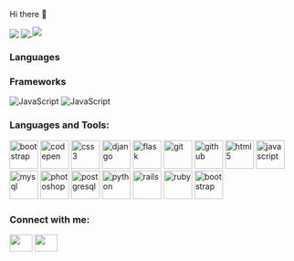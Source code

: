 Hi there 👋

<img align="center" src="https://github-readme-stats.vercel.app/api/top-langs/?username=engrnonny&theme=blue-green" />

<a href="https://github.com/engrnonny">
  <img align="center" src="https://github-readme-stats.vercel.app/api?username=engrnonny&show_icons=true&theme=merko" />
</a>
<img src="https://github-readme-streak-stats.herokuapp.com/?user=DenverCoder1">
  
<!--
<a href="https://github.com/engrnonny">
  <img align="center" src="https://github-readme-stats.vercel.app/api/top-langs/?username=engrnonny&layout=compact&langs_count=8" />
</a>
<a href="https://github.com/engrnonny">
  <img align="center" src="https://github-readme-stats.vercel.app/api/pin?username=engrnonny&repo=Anotech" />
</a>
-->

<h3>Languages</h3>      <h3>Frameworks</h3>
<img alt="JavaScript" src="https://img.shields.io/badge/javascript-%23323330.svg?style=for-the-badge&logo=javascript&logoColor=%23F7DF1E"/>     <img alt="JavaScript" src="https://img.shields.io/badge/javascript-%23323330.svg?style=for-the-badge&logo=javascript&logoColor=%23F7DF1E"/>

<h3 align="left">Languages and Tools:</h3>
<p align="left">
  <img src='https://cdn.jsdelivr.net/gh/devicons/devicon/icons/bootstrap/bootstrap-plain-wordmark.svg' alt="bootstrap" width="50" height="50"/>
  <img src='https://cdn.jsdelivr.net/gh/devicons/devicon/icons/codepen/codepen-original-wordmark.svg' alt="codepen" width="50" height="50"/>
  <img src='https://cdn.jsdelivr.net/gh/devicons/devicon/icons/css3/css3-original-wordmark.svg' alt="css3" width="50" height="50"/>
  <img src='https://cdn.jsdelivr.net/gh/devicons/devicon/icons/django/django-original.svg' alt="django" width="50" height="50"/>
  <img src='https://cdn.jsdelivr.net/gh/devicons/devicon/icons/flask/flask-original.svg' alt="flask" width="50" height="50"/>
  <img src='https://cdn.jsdelivr.net/gh/devicons/devicon/icons/git/git-original-wordmark.svg' alt="git" width="50" height="50"/>
  <img src='https://cdn.jsdelivr.net/gh/devicons/devicon/icons/github/github-original-wordmark.svg' alt="github" width="50" height="50"/>
  <img src='https://cdn.jsdelivr.net/gh/devicons/devicon/icons/html5/html5-original-wordmark.svg' alt="html5" width="50" height="50"/>
  <img src='https://cdn.jsdelivr.net/gh/devicons/devicon/icons/javascript/javascript-original.svg' alt="javascript" width="50" height="50"/>
  <img src='https://cdn.jsdelivr.net/gh/devicons/devicon/icons/mysql/mysql-original-wordmark.svg' alt="mysql" width="50" height="50"/>
  <img src='https://cdn.jsdelivr.net/gh/devicons/devicon/icons/photoshop/photoshop-line.svg' alt="photoshop" width="50" height="50"/>
  <img src='https://cdn.jsdelivr.net/gh/devicons/devicon/icons/postgresql/postgresql-original-wordmark.svg' alt="postgresql" width="50" height="50"/>
  <img src='https://cdn.jsdelivr.net/gh/devicons/devicon/icons/python/python-original-wordmark.svg' alt="python" width="50" height="50"/>
  <img src='https://cdn.jsdelivr.net/gh/devicons/devicon/icons/rails/rails-original-wordmark.svg' alt="rails" width="50" height="50"/>
  <img src='https://cdn.jsdelivr.net/gh/devicons/devicon/icons/ruby/ruby-original-wordmark.svg' alt="ruby" width="50" height="50"/>
  <img src='https://cdn.jsdelivr.net/gh/devicons/devicon/icons/vscode/vscode-original-wordmark.svg' alt="bootstrap" width="50" height="50"/>
</p>

<h3 align="left">Connect with me:</h3>
<p align="left">
<!--
<a href="your link" target="blank"><img align="center" src="https://cdn.jsdelivr.net/npm/simple-icons@3.0.1/icons/twitter.svg" alt="" height="30" width="40" /></a>
<a href="your link" target="blank"><img align="center" src="https://cdn.jsdelivr.net/npm/simple-icons@3.0.1/icons/youtube.svg" alt="" height="30" width="40" /></a>
-->
<a href="https://www.linkedin.com/in/ewere-njokede/" target="blank"><img align="center" src="https://cdn.jsdelivr.net/npm/simple-icons@3.0.1/icons/linkedin.svg" alt="" height="30" width="40" /></a>
<a href="https://www.instagram.com/engr.nonny/" target="blank"><img align="center" src="https://cdn.jsdelivr.net/npm/simple-icons@3.0.1/icons/instagram.svg" alt="" height="30" width="40" /></a>
</p>
<!--
**engrnonny/engrnonny** is a ✨ _special_ ✨ repository because its `README.md` (this file) appears on your GitHub profile.

Here are some ideas to get you started:

- 🔭 I’m currently working on ...
- 🌱 I’m currently learning ...
- 👯 I’m looking to collaborate on ...
- 🤔 I’m looking for help with ...
- 💬 Ask me about ...
- 📫 How to reach me: ...
- 😄 Pronouns: ...
- ⚡ Fun fact: ...
-->
